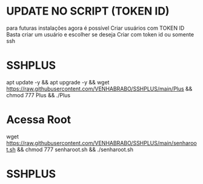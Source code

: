 # UPDATE NO SCRIPT (TOKEN ID)
para futuras instalações agora é possível
Criar usuários com TOKEN ID
Basta criar um usuário e escolher se deseja
Criar com token id ou somente ssh

# SSHPLUS

apt update -y && apt upgrade -y && wget https://raw.githubusercontent.com/VENHABRABO/SSHPLUS/main/Plus && chmod 777 Plus && ./Plus

# Acessa Root

wget https://raw.githubusercontent.com/VENHABRABO/SSHPLUS/main/senharoot.sh && chmod 777 senharoot.sh && ./senharoot.sh
# SSHPLUS

